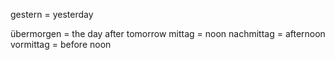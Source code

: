 
gestern = yesterday

übermorgen = the day after tomorrow
mittag = noon
nachmittag = afternoon
vormittag = before noon
